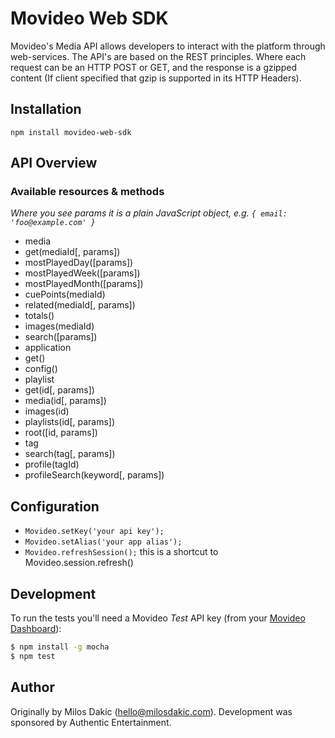 # Movideo Web SDK

Movideo's Media API allows developers to interact with the platform through web-services. The API's are based on the REST principles. Where each request can be an HTTP POST or GET, and the response is a gzipped content (If client specified that gzip is supported in its HTTP Headers).

## Installation

```
npm install movideo-web-sdk
```

## API Overview

### Available resources & methods

*Where you see params it is a plain JavaScript object, e.g. `{ email: 'foo@example.com' }`*

 * media
  * get(mediaId[, params])
  * mostPlayedDay([params])
  * mostPlayedWeek([params])
  * mostPlayedMonth([params])
  * cuePoints(mediaId)
  * related(mediaId[, params])
  * totals()
  * images(mediaId)
  * search([params])
 * application
  * get()
  * config()
 * playlist
  * get(id[, params])
  * media(id[, params])
  * images(id)
  * playlists(id[, params])
  * root([id, params])
 * tag
  * search(tag[, params])
  * profile(tagId)
  * profileSearch(keyword[, params])

## Configuration

* `Movideo.setKey('your api key');`
* `Movideo.setAlias('your app alias');`
* `Movideo.refreshSession();` this is a shortcut to Movideo.session.refresh()


## Development

To run the tests you'll need a Movideo *Test* API key (from your [Movideo Dashboard](https://manage.movideo.com)):

```bash
$ npm install -g mocha
$ npm test
```

## Author

Originally by Milos Dakic (hello@milosdakic.com). Development was sponsored by Authentic Entertainment.